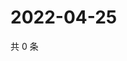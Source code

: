 # 2022-04-25

共 0 条

<!-- BEGIN WEIBO -->
<!-- 最后更新时间 Mon Apr 25 2022 10:44:03 GMT+0800 (China Standard Time) -->

<!-- END WEIBO -->
